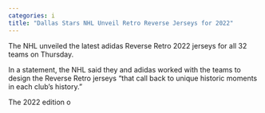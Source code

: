 ```yaml
---
categories: i
title: "Dallas Stars NHL Unveil Retro Reverse Jerseys for 2022"
---
```


The NHL unveiled the latest adidas Reverse Retro 2022 jerseys for all 32 teams on Thursday.



In a statement, the NHL said they and adidas worked with the teams to design the Reverse Retro jerseys &#8220;that call back to unique historic moments in each club’s history.&#8221;



The 2022 edition o